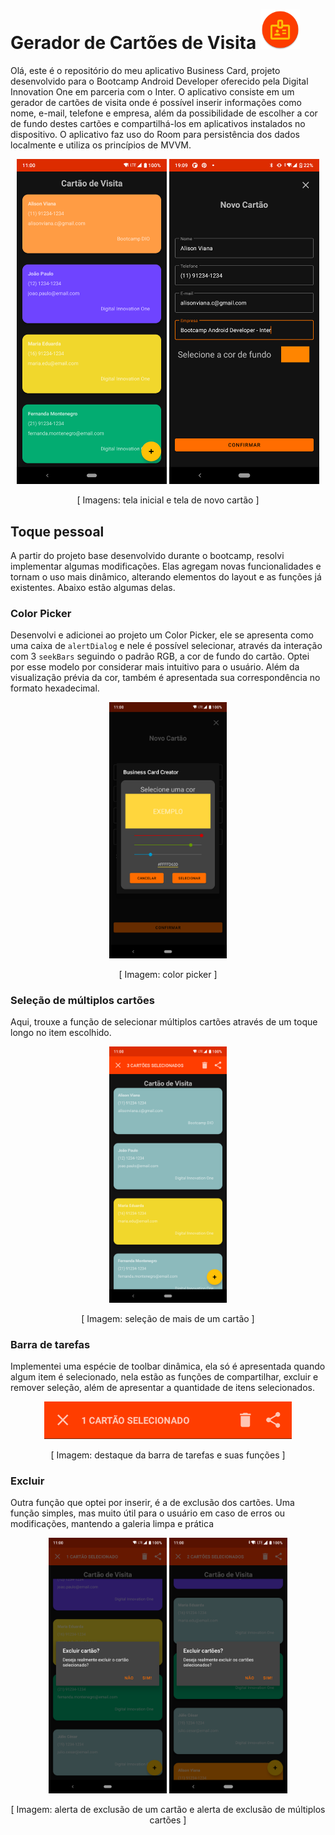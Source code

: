 # Gerador de Cartões de Visita   <img src="https://github.com/alisonViana/business-card-bootcampInter/blob/master/images/icon.png" alt="ícone" style="zoom:33%;" />
Olá, este é o repositório do meu aplicativo Business Card, projeto desenvolvido para o Bootcamp Android Developer oferecido pela Digital Innovation One em parceria com o Inter.
O aplicativo consiste em um gerador de cartões de visita onde é possível inserir informações como nome, e-mail, telefone e empresa, além da possibilidade de escolher a cor de fundo destes cartões e compartilhá-los em aplicativos instalados no dispositivo.  O aplicativo faz uso do Room para persistência dos dados localmente e utiliza os princípios de MVVM.



 <p align="center"> 
     <img src="https://github.com/alisonViana/business-card-bootcampInter/blob/master/images/main.png" alt="Tela inicial" width="240" height="520" />
     <img src="https://github.com/alisonViana/business-card-bootcampInter/blob/master/images/add_card.png" alt="Tela novo cartão" width="240" height="520" /> 
</p>

<p align="center">
     [ Imagens: tela inicial e tela de novo cartão ]
</p>


## Toque pessoal

A partir do projeto base desenvolvido durante o bootcamp, resolvi implementar algumas modificações. Elas agregam novas funcionalidades e tornam o uso mais dinâmico, alterando elementos do layout e as funções já existentes. Abaixo estão algumas delas.

### Color Picker

Desenvolvi e adicionei ao projeto um Color Picker, ele se apresenta como uma caixa de `alertDialog` e nele é possível selecionar, através da interação com 3 `seekBars` seguindo o padrão RGB, a cor de fundo do cartão. Optei por esse modelo por considerar mais intuitivo para o usuário.	Além da visualização prévia da cor, também é apresentada sua correspondência no formato hexadecimal.

 <p align="center"> 
     <img src="https://github.com/alisonViana/business-card-bootcampInter/blob/master/images/color_picker.png" alt="Tela de seleção de cor" style="zoom:40%;" />
</p>

<p align="center">
     [ Imagem: color picker ]
</p>




### Seleção de múltiplos cartões

Aqui, trouxe a função de selecionar múltiplos cartões através de um toque longo no item escolhido.

 <p align="center"> 
     <img src="https://github.com/alisonViana/business-card-bootcampInter/blob/master/images/selected_cards.png" alt="tela com múltiplos cartões selecionados" style="zoom:40%;" />
</p>

<p align="center">
     [ Imagem: seleção de mais de um cartão ]
</p>



### Barra de tarefas

Implementei uma espécie de toolbar dinâmica, ela só é apresentada quando algum item é selecionado, nela estão as funções de compartilhar, excluir e remover seleção, além de apresentar a quantidade de itens selecionados.

 <p align="center"> 
     <img src="https://github.com/alisonViana/business-card-bootcampInter/blob/master/images/toolbar.png" alt="Destaque toolbar" style="zoom:55%;" />
</p>

<p align="center">
     [ Imagem: destaque da barra de tarefas e suas funções ]
</p>



### Excluir

Outra função que optei por inserir, é a de exclusão dos cartões. Uma função simples, mas muito útil para o usuário em caso de erros ou modificações, mantendo a galeria limpa e prática

 <p align="center"> 
     <img src="https://github.com/alisonViana/business-card-bootcampInter/blob/master/images/delete_card.png" alt="Alerta de exclusão de um cartão" style="zoom:40%;" />
     <img src="https://github.com/alisonViana/business-card-bootcampInter/blob/master/images/delete_cards.png" alt="Alerta de exclusão de múltiplos cartões" style="zoom:40%;" />
</p>

<p align="center">
     [ Imagem: alerta de exclusão de um cartão e alerta de exclusão de múltiplos cartões ]
</p>